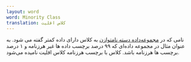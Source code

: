 ```yaml
---
layout: word
word: Minority Class
translation: کلاس اقلیت
---
```


نامی که در [مجموعه‌داده دسته نامتوازن](c/class-imbalanced_dataset) به کلاس دارای داده کمتر گفته می شود. به عنوان مثال در مجموعه داده‌ای که ۹۹ درصد برچسب داده ها غیر هرزنامه و ۱ درصد برچسب ها هرزنامه باشد. کلاس با برچسب هرزنامه کلاس اقلیت نامیده می‌شود.

